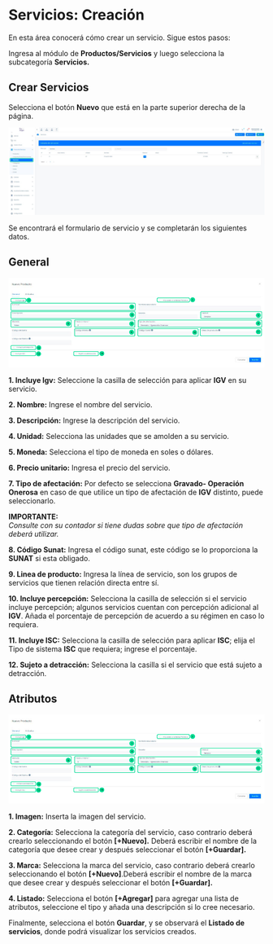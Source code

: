 # Servicios: Creación
En esta área conocerá cómo crear un servicio. Sigue estos pasos:

Ingresa al módulo de **Productos/Servicios** y luego selecciona la subcategoría **Servicios.**

## Crear Servicios
Selecciona el botón **Nuevo** que está en la parte superior derecha de la página.

![Alt text](img/Servicios%20creacion_01.jpg)

Se encontrará el formulario de servicio y se completarán los siguientes datos.

## General

![Alt text](img/Servicios%20creacion_02.jpg)


  **1.  Incluye Igv:** Seleccione la casilla de selección para aplicar **IGV** en su servicio.

  **2.  Nombre:** Ingrese el nombre del servicio.

  **3.  Descripción:**  Ingrese la descripción del servicio.

  **4.  Unidad:** Selecciona las unidades que se amolden a su servicio.

  **5.  Moneda:** Selecciona el tipo de moneda en soles o dólares.

  **6.  Precio unitario:** Ingresa el precio del servicio.

  **7.  Tipo de afectación:** Por defecto se selecciona **Gravado- Operación Onerosa** en caso de que utilice un tipo de afectación de **IGV** distinto, puede seleccionarlo.

  **IMPORTANTE:** <br>
  _Consulte con su contador si tiene dudas sobre que tipo de afectación deberá utilizar._

**8.  Código Sunat:** Ingresa el código sunat, este código se lo proporciona la **SUNAT** si esta obligado.

**9.  Linea de producto:** Ingresa la línea de servicio, son los grupos de servicios que tienen relación directa entre sí. 

**10. Incluye percepción:** Selecciona la casilla de selección si el servicio incluye percepción; algunos servicios cuentan con percepción adicional al **IGV**. Añada el porcentaje de percepción de acuerdo a su régimen en caso lo requiera.

**11. Incluye ISC:** Selecciona la casilla de selección para aplicar **ISC**; elija el Tipo de sistema **ISC** que requiera; ingrese el porcentaje.

**12. Sujeto a detracción:** Selecciona la casilla si el servicio que está sujeto a detracción.

## Atributos

![Alt text](img/Servicios%20creacion_02.jpg)

**1.  Imagen:** Inserta la imagen del servicio.

**2.  Categoría:** Selecciona la categoría del servicio, caso contrario deberá crearlo seleccionando el botón **[+Nuevo].** Deberá escribir el nombre de la categoría que desee crear y después seleccionar el botón  **[+Guardar].**

**3.  Marca:** Selecciona la marca del servicio, caso contrario deberá crearlo seleccionando el botón **[+Nuevo]**.Deberá escribir el nombre de la marca que desee crear y después seleccionar el botón  **[+Guardar].**

**4.  Listado:** Selecciona el botón **[+Agregar]** para agregar una lista de atributos, seleccione el tipo y añada una descripción si lo cree necesario.

Finalmente, selecciona el botón **Guardar**, y se observará el **Listado de servicios**, donde podrá visualizar los servicios creados.
